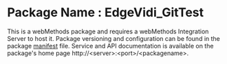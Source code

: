 # Package Name : EdgeVidi_GitTest
This is a webMethods package and requires a webMethods Integration Server to host it. Package versioning and configuration can be found in the package [manifest](./EdgeVidi_GitTest/manifest.v3) file. Service and API documentation is available on the package's home page http://&lt;server&gt;:&lt;port&gt;/&lt;packagename>.